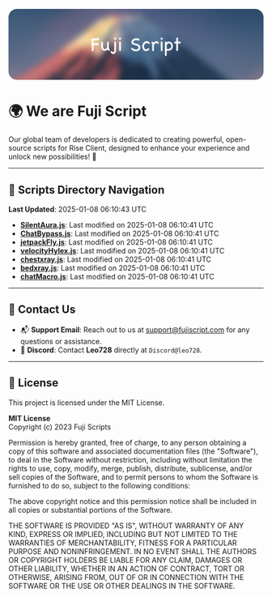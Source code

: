 ![Banner](.github/b.webp)

# 🌍 **We are Fuji Script**

Our global team of developers is dedicated to creating powerful, open-source scripts for Rise Client, designed to enhance your experience and unlock new possibilities! 🌟

---
<!-- SCRIPTS_NAVIGATION_START -->
## 📂 **Scripts Directory Navigation**

**Last Updated**: 2025-01-08 06:10:43 UTC

- **[SilentAura.js](scripts/SilentAura.js)**: Last modified on 2025-01-08 06:10:41 UTC
- **[ChatBypass.js](scripts/ChatBypass.js)**: Last modified on 2025-01-08 06:10:41 UTC
- **[jetpackFly.js](scripts/jetpackFly.js)**: Last modified on 2025-01-08 06:10:41 UTC
- **[velocityHylex.js](scripts/velocityHylex.js)**: Last modified on 2025-01-08 06:10:41 UTC
- **[chestxray.js](scripts/chestxray.js)**: Last modified on 2025-01-08 06:10:41 UTC
- **[bedxray.js](scripts/bedxray.js)**: Last modified on 2025-01-08 06:10:41 UTC
- **[chatMacro.js](scripts/chatMacro.js)**: Last modified on 2025-01-08 06:10:41 UTC

<!-- SCRIPTS_NAVIGATION_END -->

---

## 💬 **Contact Us**  
- 📬 **Support Email**: Reach out to us at [support@fujiscript.com](mailto:support@fujiscript.com) for any questions or assistance.  
- 💬 **Discord**: Contact **Leo728** directly at `Discord@leo728`.

---

## 📜 **License**

This project is licensed under the MIT License.  

**MIT License**  
Copyright (c) 2023 Fuji Scripts  

Permission is hereby granted, free of charge, to any person obtaining a copy of this software and associated documentation files (the "Software"), to deal in the Software without restriction, including without limitation the rights to use, copy, modify, merge, publish, distribute, sublicense, and/or sell copies of the Software, and to permit persons to whom the Software is furnished to do so, subject to the following conditions:  

The above copyright notice and this permission notice shall be included in all copies or substantial portions of the Software.  

THE SOFTWARE IS PROVIDED "AS IS", WITHOUT WARRANTY OF ANY KIND, EXPRESS OR IMPLIED, INCLUDING BUT NOT LIMITED TO THE WARRANTIES OF MERCHANTABILITY, FITNESS FOR A PARTICULAR PURPOSE AND NONINFRINGEMENT. IN NO EVENT SHALL THE AUTHORS OR COPYRIGHT HOLDERS BE LIABLE FOR ANY CLAIM, DAMAGES OR OTHER LIABILITY, WHETHER IN AN ACTION OF CONTRACT, TORT OR OTHERWISE, ARISING FROM, OUT OF OR IN CONNECTION WITH THE SOFTWARE OR THE USE OR OTHER DEALINGS IN THE SOFTWARE.  

